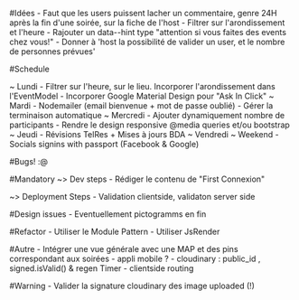 
#Idées
	- Faut que les users puissent lacher un commentaire, genre 24H après la fin d'une soirée, sur la fiche de l'host
	- Filtrer sur l'arondissement et l'heure
	- Rajouter un data--hint type "attention si vous faites des events chez vous!" 
	- Donner à 'host la possibilité de valider un user, et le nombre de personnes prévues'

#Schedule 

  ~ Lundi
	- Filtrer sur l'heure, sur le lieu. Incorporer l'arondissement dans l'EventModel
	- Incorporer Google Material Design pour "Ask In Click" 
  ~ Mardi
	- Nodemailer (email bienvenue + mot de passe oublié) 
	- Gérer la terminaison automatique
  ~ Mercredi
	- Ajouter dynamiquement nombre de participants 
	- Rendre le design responsive @media queries et/ou bootstrap
  ~ Jeudi
    - Révisions TelRes + Mises à jours BDA
  ~ Vendredi
  ~ Weekend
	- Socials signins with passport (Facebook & Google)

#Bugs! :@

#Mandatory 
  ~> Dev steps
	- Rédiger le contenu de "First Connexion"

  ~> Deployment Steps
	- Validation clientside, validaton server side

#Design issues
	- Eventuellement pictogramms en fin 

#Refactor
	- Utiliser le Module Pattern
	- Utiliser JsRender

#Autre 
	- Intégrer une vue générale avec une MAP et des pins correspondant aux soirées
	- appli mobile ?
	- cloudinary : public_id , signed.isValid() & regen Timer
	- clientside routing

#Warning
	- Valider la signature cloudinary des image uploaded (!)

